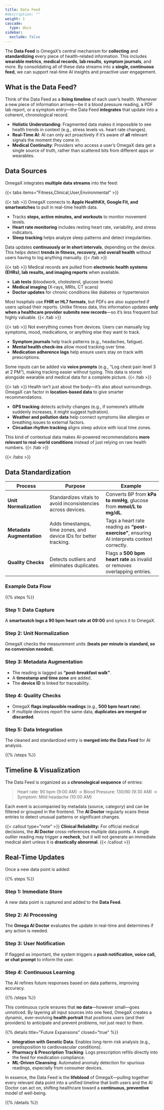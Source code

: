 ```yaml
---
title: Data Feed
#description: ""
weight: 1
cascade:
  type: docs
sidebar:
  exclude: false
---
```


The **Data Feed** is OmegaX’s central mechanism for **collecting** and **standardizing** every piece of health-related information. This includes **wearable metrics**, **medical records**, **lab results**, **symptom journals**, and more. By consolidating all of these data streams into a **single, continuous feed**, we can support real-time AI insights and proactive user engagement.

## What is the Data Feed?

Think of the Data Feed as a **living timeline** of each user’s health. Whenever a new piece of information arrives—be it a blood pressure reading, a PDF lab report, or a symptom entry—the Data Feed **integrates** that update into a coherent, chronological record.

- **Holistic Understanding**: Fragmented data makes it impossible to see health trends in context (e.g., stress levels vs. heart rate changes).
- **Real-Time AI**: AI can only act proactively if it’s aware of **all** relevant signals the moment they come in.
- **Medical Continuity**: Providers who access a user’s OmegaX data get a single source of truth, rather than scattered bits from different apps or wearables.

## Data Sources

OmegaX integrates **multiple data streams** into the feed:

{{< tabs items="Fitness,Clinical,User,Environmental" >}}

  {{< tab >}}
OmegaX connects to **Apple HealthKit, Google Fit, and smartwatches** to pull in real-time health data.

- Tracks **steps, active minutes, and workouts** to monitor movement levels.
- **Heart rate monitoring** includes resting heart rate, variability, and stress indicators.
- **Sleep tracking** helps analyze sleep patterns and detect irregularities.

Data updates **continuously or in short intervals**, depending on the device. This helps detect **trends in fitness, recovery, and overall health** without users having to log anything manually.
  {{< /tab >}}
  
  {{< tab >}}
Medical records are pulled from **electronic health systems (EHRs), lab results, and imaging reports** when available.

- **Lab tests** (bloodwork, cholesterol, glucose levels)
- **Medical imaging** (X-rays, MRIs, CT scans)
- **Doctor updates** for chronic conditions like diabetes or hypertension

Most hospitals use **FHIR or HL7 formats**, but PDFs are also supported if users upload their reports. Unlike fitness data, this information updates **only when a healthcare provider submits new records**—so it’s less frequent but highly valuable.
  {{< /tab >}}
  
  {{< tab >}}
Not everything comes from devices. Users can manually log symptoms, mood, medications, or anything else they want to track.

- **Symptom journals** help track patterns (e.g., headaches, fatigue).
- **Mental health check-ins** allow mood tracking over time.
- **Medication adherence logs** help ensure users stay on track with prescriptions.

Some inputs can be added via **voice prompts** (e.g., “Log chest pain level 3 at 2 PM”), making tracking easier without typing. This data is stored alongside wearable and medical data for a complete picture.
  {{< /tab >}}

  {{< tab >}}
Health isn’t just about the body—it’s also about surroundings. OmegaX can factor in **location-based data** to give smarter recommendations.

- **GPS tracking** detects activity changes (e.g., if someone’s altitude suddenly increases, it might suggest hydration).
- **Weather and pollution data** help connect symptoms like allergies or breathing issues to external factors.
- **Circadian rhythm tracking** aligns sleep advice with local time zones.

This kind of contextual data makes AI-powered recommendations **more relevant to real-world conditions** instead of just relying on raw health numbers.
  {{< /tab >}}

{{< /tabs >}}

## Data Standardization

| **Process** | **Purpose** | **Example** |
|-------------|-------------|-------------|
| **Unit Normalization** | Standardizes vitals to avoid inconsistencies across devices. | Converts BP from **kPa to mmHg**, glucose from **mmol/L to mg/dL**. |
| **Metadata Augmentation** | Adds timestamps, time zones, and device IDs for better tracking. | Tags a heart rate reading as **“post-exercise”**, ensuring AI interprets context correctly. |
| **Quality Checks** | Detects outliers and eliminates duplicates. | Flags a **500 bpm heart rate** as invalid or removes overlapping entries. |

### **Example Data Flow**

{{% steps %}}

### Step 1: Data Capture

A **smartwatch logs a 90 bpm heart rate at 09:00** and syncs it to OmegaX.

### Step 2: Unit Normalization

OmegaX checks the measurement units (**beats per minute is standard, so no conversion needed**).

### Step 3: Metadata Augmentation

- The reading is tagged as **“post-breakfast walk”**.
- A **timestamp and time zone** are added.
- The **device ID** is linked for traceability.

### Step 4: Quality Checks

- OmegaX **flags implausible readings** (e.g., **500 bpm heart rate**).
- If multiple devices report the same data, **duplicates are merged or discarded**.

### Step 5: Data Integration

The cleaned and standardized entry is **merged into the Data Feed** for AI analysis.

{{% /steps %}}

## Timeline & Visualization

The Data Feed is organized as a **chronological sequence** of entries:

> Heart rate: 90 bpm (9:00 AM) → Blood Pressure: 130/80 (9:30 AM) → Symptom: Mild headache (10:00 AM)

Each event is accompanied by metadata (source, category) and can be filtered or grouped in the frontend. The **AI Doctor** regularly scans these entries to detect unusual patterns or significant changes.

{{< callout type="note" >}}
  **Clinical Reliability:** For official medical decisions, the **AI Doctor** cross-references multiple data points. A single outlier reading may trigger a **recheck**, but it will not generate an immediate medical alert unless it is **drastically abnormal**.
{{< /callout >}}

## Real-Time Updates

Once a new data point is added:

{{% steps %}}

### Step 1: Immediate Store

A new data point is captured and added to the **Data Feed**.

### Step 2: AI Processing

The **Omega AI Doctor** evaluates the update in real-time and determines if any action is needed.

### Step 3: User Notification

If flagged as important, the system triggers a **push notification, voice call, or chat prompt** to inform the user.

### Step 4: Continuous Learning

The AI refines future responses based on data patterns, improving accuracy.

{{% /steps %}}

This continuous cycle ensures that **no data**—however small—goes unnoticed. By layering all input sources into one feed, OmegaX creates a dynamic, ever-evolving **health portrait** that positions users (and their providers) to anticipate and prevent problems, not just react to them.

{{% details title="Future Expansions" closed="true" %}}

- **Integration with Genetic Data**: Enables long-term risk analysis (e.g., predisposition to cardiovascular conditions).
- **Pharmacy & Prescription Tracking**: Logs prescription refills directly into the feed for medication compliance.
- **ML-Driven Cleansing**: Automated anomaly detection for spurious readings, especially from consumer devices.

In essence, the Data Feed is the **lifeblood** of OmegaX—pulling together every relevant data point into a unified timeline that both users and the AI Doctor can act on, shifting healthcare toward a **continuous, preventive** model of well-being.

{{% /details %}}